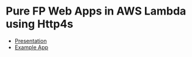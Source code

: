 # Pure FP Web Apps in AWS Lambda using Http4s

- [Presentation](/pres/README.md)
- [Example App](/example-api/README.md)
